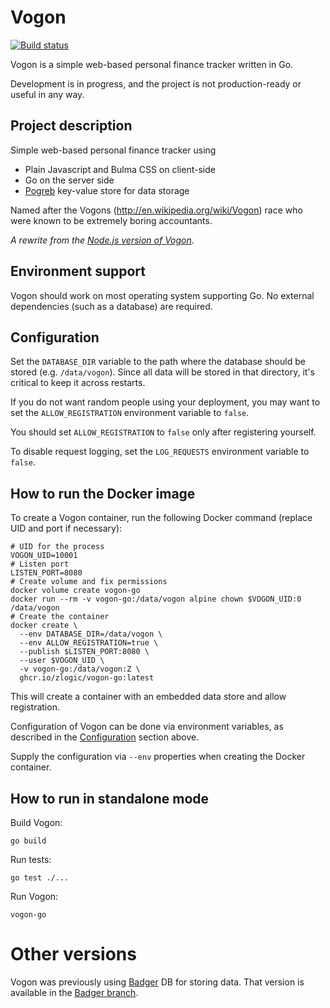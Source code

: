 # Vogon

[![Build status](https://github.com/zlogic/vogon-go/actions/workflows/build-go.yml/badge.svg?branch=master)](https://github.com/zlogic/vogon-go/actions)

Vogon is a simple web-based personal finance tracker written in Go.

Development is in progress, and the project is not production-ready or useful in any way.

## Project description

Simple web-based personal finance tracker using

* Plain Javascript and Bulma CSS on client-side
* Go on the server side
* [Pogreb](https://github.com/akrylysov/pogreb) key-value store for data storage

Named after the Vogons (http://en.wikipedia.org/wiki/Vogon) race who were known to be extremely boring accountants.

_A rewrite from the [Node.js version of Vogon](https://github.com/zlogic/vogon-nj)_.

## Environment support

Vogon should work on most operating system supporting Go.
No external dependencies (such as a database) are required.

## Configuration

Set the `DATABASE_DIR` variable to the path where the database should be stored (e.g. `/data/vogon`).
Since all data will be stored in that directory, it's critical to keep it across restarts.

If you do not want random people using your deployment, you may want to set the `ALLOW_REGISTRATION` environment variable to `false`.

You should set `ALLOW_REGISTRATION` to `false` only after registering yourself.

To disable request logging, set the `LOG_REQUESTS` environment variable to `false`.

## How to run the Docker image

To create a Vogon container, run the following Docker command (replace UID and port if necessary):
```
# UID for the process
VOGON_UID=10001
# Listen port
LISTEN_PORT=8080
# Create volume and fix permissions
docker volume create vogon-go
docker run --rm -v vogon-go:/data/vogon alpine chown $VOGON_UID:0 /data/vogon
# Create the container
docker create \
  --env DATABASE_DIR=/data/vogon \
  --env ALLOW_REGISTRATION=true \
  --publish $LISTEN_PORT:8080 \
  --user $VOGON_UID \
  -v vogon-go:/data/vogon:Z \
  ghcr.io/zlogic/vogon-go:latest
```

This will create a container with an embedded data store and allow registration.

Configuration of Vogon can be done via environment variables, as described in the [Configuration](#configuration) section above.

Supply the configuration via `--env` properties when creating the Docker container.

## How to run in standalone mode

Build Vogon:

`go build`

Run tests:

`go test ./...`

Run Vogon:

`vogon-go`

# Other versions

Vogon was previously using [Badger](https://github.com/dgraph-io/badger) DB for storing data.
That version is available in the [Badger branch](../../tree/badger).
